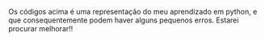 Os códigos acima é uma representação do meu aprendizado em python, e que consequentemente podem haver alguns pequenos erros.
Estarei procurar melhorar!!

